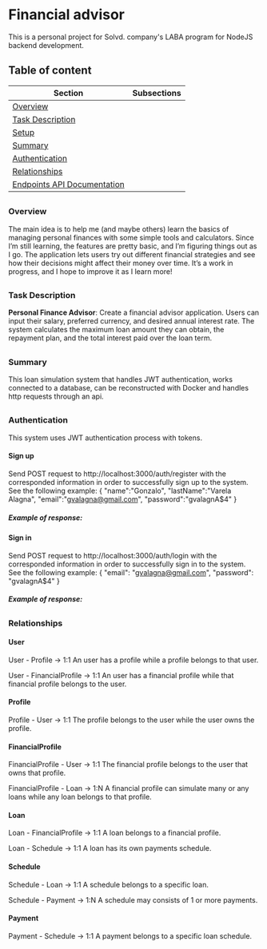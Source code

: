 # Financial advisor
This is a personal project for Solvd. company's LABA program for NodeJS backend development.
##
## Table of content

| Section                | Subsections                                                                                                                                           |
|------------------------|-------------------------------------------------------------------------------------------------------------------------------------------------------|
| [Overview](#overview)  |                                                                                                                                                             |
| [Task Description](#Description)  |                                                                                                                                                             |
| [Setup](#setup)        |                                                                                                                                                       |
| [Summary](#summary) |                                                                                                                     |
| [Authentication](#authentication) | 
| [Relationships](#relationships) | 
| [Endpoints API Documentation](./documentation/ENDPOINTS-README.md#endpoints-api-documentation) | 
## 
### Overview
The main idea is to help me (and maybe others) learn the basics of managing personal finances with some simple tools and calculators. Since I’m still learning, the features are pretty basic, and I’m figuring things out as I go. The application lets users try out different financial strategies and see how their decisions might affect their money over time. It’s a work in progress, and I hope to improve it as I learn more!
## 
### Task Description
**Personal Finance Advisor**: Create a financial advisor application. Users can input their salary, preferred currency, and desired annual interest rate. The system calculates the maximum loan amount they can obtain, the repayment plan, and the total interest paid over the loan term.
##
### Summary
This loan simulation system that handles JWT authentication, works connected to a database, can be reconstructed with Docker and handles http requests through an api.
##
### Authentication
This system uses JWT authentication process with tokens.
#### Sign up
Send POST request to http://localhost:3000/auth/register  with the corresponded information in order to successfully sign up to the system. See the following example:
{
    "name":"Gonzalo",
    "lastName":"Varela Alagna",
    "email":"gvalagna@gmail.com",
    "password":"gvalagnA$4"
}
##### Example of response: 
#### Sign in
Send POST request to http://localhost:3000/auth/login  with the corresponded information in order to successfully sign in to the system. See the following example:
{
  "email": "gvalagna@gmail.com",
  "password": "gvalagnA$4"
}
##### Example of response:
##
### Relationships
#### User
User - Profile -> 1:1 An user has a profile while a profile belongs to that user.

User - FinancialProfile -> 1:1 An user has a financial profile while that financial profile belongs to the user.
#### Profile
Profile - User -> 1:1 The profile belongs to the user while the user owns the profile.
#### FinancialProfile
FinancialProfile - User -> 1:1 The financial profile belongs to the user that owns that profile.

FinancialProfile - Loan -> 1:N A financial profile can simulate many or any loans while any loan belongs to that profile.
#### Loan
Loan - FinancialProfile -> 1:1 A loan belongs to a financial profile.

Loan - Schedule -> 1:1 A loan has its own payments schedule.
#### Schedule
Schedule - Loan -> 1:1 A schedule belongs to a specific loan.

Schedule - Payment -> 1:N A schedule may consists of 1 or more payments.
#### Payment
Payment - Schedule -> 1:1 A payment belongs to a specific loan schedule.
##  
